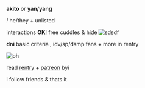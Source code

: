 **akito** or **yan/yang**

_!_ he/they + unlisted

interactions **OK**! free cuddles & hide ![sdsdf](https://credit.crd.co/assets/images/gallery11/f74ee575.gif?v=92acf675)

**dni** basic criteria , idv/sp/dsmp fans + more in rentry

![oh](https://credit.crd.co/assets/images/gallery06/ee8f06e6.png?v=92acf675)

read [rentry](https://rentry.co/shiinonome) + [patreon](https://patreon.com/shinonomeakito) byi

i follow friends & thats it
